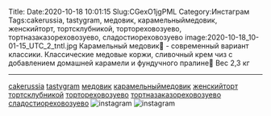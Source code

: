 Title:
Date:2020-10-18 10:01:15
Slug:CGexO1jgPML
Category:Инстаграм
Tags:cakerussia, tastygram, медовик, карамельныймедовик, женскийторт, тортсклубникой, тортореховозуево, тортназаказореховозуево, сладостиореховозуево
image:2020-10-18_10-01-15_UTC_2_tntl.jpg
Карамельный медовик🍯 - современный вариант классики.
Классические медовые коржи, сливочный крем чиз с добавлением домашней карамели и фундучного пралине🌰
Вес 2,3 кг
_________________________________
[cakerussia]({tag}cakerussia) [tastygram]({tag}tastygram) [медовик]({tag}медовик) [карамельныймедовик]({tag}карамельныймедовик) [женскийторт]({tag}женскийторт) [тортсклубникой]({tag}тортсклубникой) [тортореховозуево]({tag}тортореховозуево) [тортназаказореховозуево]({tag}тортназаказореховозуево) [сладостиореховозуево]({tag}сладостиореховозуево)
![instagram]({attach}images/2020-10-18_10-01-15_UTC_2.jpg)
![instagram]({attach}images/2020-10-18_10-01-15_UTC_1.jpg)
